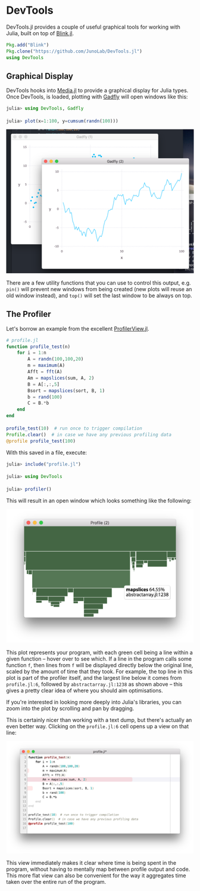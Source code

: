 # DevTools

DevTools.jl provides a couple of useful graphical tools for working with Julia, built on top of [Blink.jl](https://github.com/JunoLab/Blink.jl).

```julia
Pkg.add("Blink")
Pkg.clone("https://github.com/JunoLab/DevTools.jl")
using DevTools
```

## Graphical Display

DevTools hooks into [Media.jl](https://github.com/JunoLab/Media.jl) to provide a graphical display for Julia types. Once DevTools, is loaded, plotting with [Gadfly](https://github.com/dcjones/Gadfly.jl) will open windows like this:

```julia
julia> using DevTools, Gadfly

julia> plot(x=1:100, y=cumsum(randn(100)))
```

![Gadfly Output](readme/gadfly.png)

There are a few utility functions that you can use to control this output, e.g. `pin()` will prevent new windows from being created (new plots will reuse an old window instead), and `top()` will set the last window to be always on top.

## The Profiler

Let's borrow an example from the excellent [ProfilerView.jl](https://github.com/timholy/ProfileView.jl).

```julia
# profile.jl
function profile_test(n)
    for i = 1:n
        A = randn(100,100,20)
        m = maximum(A)
        Afft = fft(A)
        Am = mapslices(sum, A, 2)
        B = A[:,:,5]
        Bsort = mapslices(sort, B, 1)
        b = rand(100)
        C = B.*b
    end
end

profile_test(10)  # run once to trigger compilation
Profile.clear()  # in case we have any previous profiling data
@profile profile_test(100)
```

With this saved in a file, execute:

```julia
julia> include("profile.jl")

julia> using DevTools

julia> profiler()
```

This will result in an open window which looks something like the following:

![Profile View](readme/profiler.png)

This plot represents your program, with each green cell being a line within a given function – hover over to see which. If a line in the program calls some function `f`, then lines from `f` will be displayed directly below the original line, scaled by the amount of time that they took. For example, the top line in this plot is part of the profiler itself, and the largest line below it comes from `profile.jl:6`, followed by `abstractarray.jl:1238` as shown above – this gives a pretty clear idea of where you should aim optimisations.

If you're interested in looking more deeply into Julia's libraries, you can zoom into the plot by scrolling and pan by dragging.

This is certainly nicer than working with a text dump, but there's actually an even better way. Clicking on the `profile.jl:6` cell opens up a view on that line:

![Profile Line View](readme/profiler-lines.png)

This view immediately makes it clear where time is being spent in the program, without having to mentally map between profile output and code. This more flat view can also be convenient for the way it aggregates time taken over the entire run of the program.
